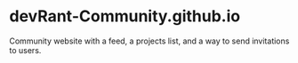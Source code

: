 # devRant-Community.github.io
Community website with a feed, a projects list, and a way to send invitations to users. 
